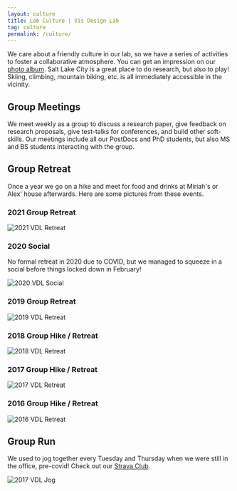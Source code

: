 ```yaml
---
layout: culture
title: Lab Culture | Vis Design Lab
tag: culture
permalink: /culture/
---
```


We care about a friendly culture in our lab, so we have a series of activities to foster a collaborative atmosphere. You can get an impression on our <a href="https://goo.gl/photos/v1rN6bs6qBzSQYLL7">photo album</a>. Salt Lake City is a great place to do research, but also to play! Skiing, climbing, mountain biking, etc. is all immediately accessible in the vicinity. 

## Group Meetings

We meet weekly as a group to discuss a research paper, give feedback on research proposals, give test-talks for conferences, and build other soft-skills. Our meetings include all our PostDocs and PhD students, but also MS and BS students interacting with the group.

## Group Retreat

Once a year we go on a hike and meet for food and drinks at Miriah's or Alex' house afterwards. Here are some pictures from these events.

### 2021 Group Retreat

<img class="social" src="../assets/images/social/2021_retreat.jpg" alt="2021 VDL Retreat">

### 2020 Social

No formal retreat in 2020 due to COVID, but we managed to squeeze in a social before things locked down in February!

<img class="social" src="../assets/images/social/2020_social.jpg" alt="2020 VDL Social">

### 2019 Group Retreat

<img class="social" src="../assets/images/social/2019_retreat.jpg" alt="2019 VDL Retreat">

### 2018 Group Hike / Retreat

<img class="social" src="../assets/images/social/2018_retreat.jpg" alt="2018 VDL Retreat">

### 2017 Group Hike / Retreat

<img class="social" src="../assets/images/social/2017_retreat.jpg" alt="2017 VDL Retreat">

### 2016 Group Hike / Retreat

<img class="social" src="../assets/images/social/2016_retreat.jpg" alt="2016 VDL Retreat">

## Group Run

We used to jog together every Tuesday and Thursday when we were still in the office, pre-covid! Check out our <a href="https://www.strava.com/clubs/vdl-running">Strava Club</a>.


<img class="social" src="../assets/images/social/2017_run.jpg" alt="2017 VDL Jog">

